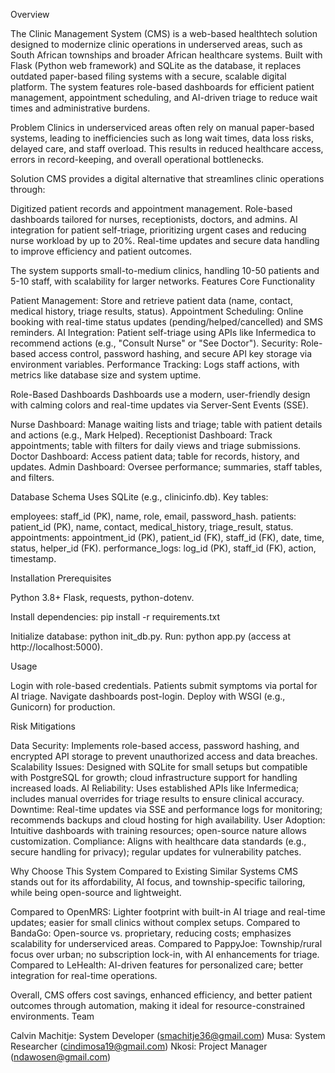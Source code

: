 Overview

The Clinic Management System (CMS) is a web-based healthtech solution designed to modernize clinic operations in underserved areas, such as South African townships and broader African healthcare systems. Built with Flask (Python web framework) and SQLite as the database, it replaces outdated paper-based filing systems with a secure, scalable digital platform. The system features role-based dashboards for efficient patient management, appointment scheduling, and AI-driven triage to reduce wait times and administrative burdens.

Problem
Clinics in underserviced areas often rely on manual paper-based systems, leading to inefficiencies such as long wait times, data loss risks, delayed care, and staff overload. This results in reduced healthcare access, errors in record-keeping, and overall operational bottlenecks.

Solution
CMS provides a digital alternative that streamlines clinic operations through:

Digitized patient records and appointment management.
Role-based dashboards tailored for nurses, receptionists, doctors, and admins.
AI integration for patient self-triage, prioritizing urgent cases and reducing nurse workload by up to 20%.
Real-time updates and secure data handling to improve efficiency and patient outcomes.

The system supports small-to-medium clinics, handling 10-50 patients and 5-10 staff, with scalability for larger networks.
Features
Core Functionality

Patient Management: Store and retrieve patient data (name, contact, medical history, triage results, status).
Appointment Scheduling: Online booking with real-time status updates (pending/helped/cancelled) and SMS reminders.
AI Integration: Patient self-triage using APIs like Infermedica to recommend actions (e.g., "Consult Nurse" or "See Doctor").
Security: Role-based access control, password hashing, and secure API key storage via environment variables.
Performance Tracking: Logs staff actions, with metrics like database size and system uptime.

Role-Based Dashboards
Dashboards use a modern, user-friendly design with calming colors and real-time updates via Server-Sent Events (SSE).

Nurse Dashboard: Manage waiting lists and triage; table with patient details and actions (e.g., Mark Helped).
Receptionist Dashboard: Track appointments; table with filters for daily views and triage submissions.
Doctor Dashboard: Access patient data; table for records, history, and updates.
Admin Dashboard: Oversee performance; summaries, staff tables, and filters.

Database Schema
Uses SQLite (e.g., clinicinfo.db). Key tables:

employees: staff_id (PK), name, role, email, password_hash.
patients: patient_id (PK), name, contact, medical_history, triage_result, status.
appointments: appointment_id (PK), patient_id (FK), staff_id (FK), date, time, status, helper_id (FK).
performance_logs: log_id (PK), staff_id (FK), action, timestamp.

Installation
Prerequisites

Python 3.8+
Flask, requests, python-dotenv.

Install dependencies:
pip install -r requirements.txt

Initialize database: python init_db.py.
Run: python app.py (access at http://localhost:5000).

Usage

Login with role-based credentials.
Patients submit symptoms via portal for AI triage.
Navigate dashboards post-login.
Deploy with WSGI (e.g., Gunicorn) for production.

Risk Mitigations

Data Security: Implements role-based access, password hashing, and encrypted API storage to prevent unauthorized access and data breaches.
Scalability Issues: Designed with SQLite for small setups but compatible with PostgreSQL for growth; cloud infrastructure support for handling increased loads.
AI Reliability: Uses established APIs like Infermedica; includes manual overrides for triage results to ensure clinical accuracy.
Downtime: Real-time updates via SSE and performance logs for monitoring; recommends backups and cloud hosting for high availability.
User Adoption: Intuitive dashboards with training resources; open-source nature allows customization.
Compliance: Aligns with healthcare data standards (e.g., secure handling for privacy); regular updates for vulnerability patches.

Why Choose This System Compared to Existing Similar Systems
CMS stands out for its affordability, AI focus, and township-specific tailoring, while being open-source and lightweight.

Compared to OpenMRS: Lighter footprint with built-in AI triage and real-time updates; easier for small clinics without complex setups.
Compared to BandaGo: Open-source vs. proprietary, reducing costs; emphasizes scalability for underserviced areas.
Compared to PappyJoe: Township/rural focus over urban; no subscription lock-in, with AI enhancements for triage.
Compared to LeHealth: AI-driven features for personalized care; better integration for real-time operations.

Overall, CMS offers cost savings, enhanced efficiency, and better patient outcomes through automation, making it ideal for resource-constrained environments.
Team

Calvin Machitje: System Developer (smachitje36@gmail.com)
Musa: System Researcher (cindimosa19@gmail.com)
Nkosi: Project Manager (ndawosen@gmail.com)
